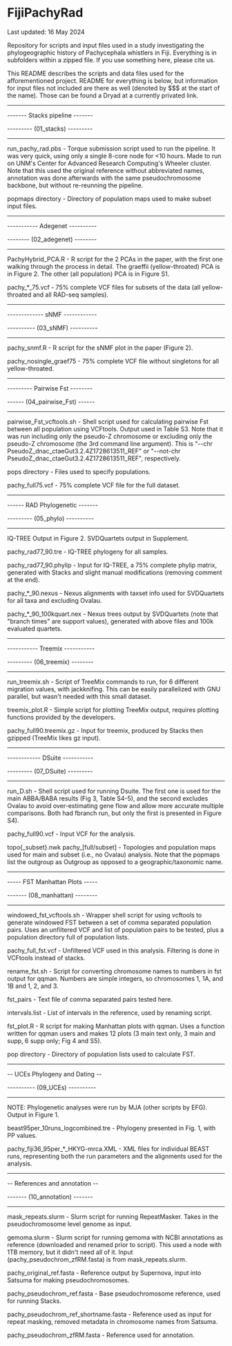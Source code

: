 # FijiPachyRad
Last updated: 16 May 2024

Repository for scripts and input files used in a study investigating the phylogeographic history of Pachycephala whistlers in Fiji. Everything is in subfolders within a zipped file. If you use something here, please cite us.

This README describes the scripts and data files used for the afforementioned project. README for everything is below, but information for input files not included are there as well (denoted by $$$ at the start of the name). Those can be found a Dryad at a currently privated link.

_______________________________
------- Stacks pipeline -------

--------- (01_stacks) ---------
_______________________________

run_pachy_rad.pbs - Torque submission script used to run the pipeline. It was very quick, using only a single 8-core node for <10 hours. Made to run on UNM's Center for Advanced Research Computing's Wheeler cluster. Note that this used the original reference without abbreviated names, annotation was done afterwards with the same pseudochromosome backbone, but without re-reunning the pipeline.

popmaps directory - Directory of population maps used to make subset input files.

_______________________________
----------- Adegenet ----------

-------- (02_adegenet) --------
_______________________________

PachyHybrid_PCA.R - R script for the 2 PCAs in the paper, with the first one walking through the process in detail. The graeffii (yellow-throated) PCA is in Figure 2. The other (all population) PCA is in Figure S1.

pachy_*_75.vcf - 75% complete VCF files for subsets of the data (all yellow-throated and all RAD-seq samples).

_______________________________
------------- sNMF ------------

---------- (03_sNMF) ----------
_______________________________

pachy_snmf.R - R script for the sNMF plot in the paper (Figure 2).

pachy_nosingle_graef75 - 75% complete VCF file without singletons for all yellow-throated.

_______________________________
--------- Pairwise Fst --------

------ (04_pairwise_Fst) ------
_______________________________

pairwise_Fst_vcftools.sh - Shell script used for calculating pairwise Fst between all population using VCFtools. Output used in Table S3. Note that it was run including only the pseudo-Z chromosome or excluding only the pseudo-Z chromosome (the 3rd command line argument). This is "--chr PseudoZ_dnac_ctaeGut3.2.4Z1728613511_REF" or "--not-chr PseudoZ_dnac_ctaeGut3.2.4Z1728613511_REF", respectively.

pops directory - Files used to specify populations.

pachy_full75.vcf - 75% complete VCF file for the full dataset.

_______________________________
------ RAD Phylogenetic -------

--------- (05_phylo) ----------
_______________________________

IQ-TREE Output in Figure 2. SVDQuartets output in Supplement.

pachy_rad77_90.tre - IQ-TREE phylogeny for all samples.

pachy_rad77_90.phylip - Input for IQ-TREE, a 75% complete phylip matrix, generated with Stacks and slight manual modifications (removing comment at the end).

pachy_*_90.nexus - Nexus alignments with taxset info used for SVDQuartets for all taxa and excluding Ovalau.

pachy_*_90_100kquart.nex - Nexus trees output by SVDQuartets (note that "branch times" are support values), generated with above files and 100k evaluated quartets.
_______________________________
----------- Treemix -----------

--------- (06_treemix) --------
_______________________________

run_treemix.sh - Script of TreeMix commands to run, for 6 different migration values, with jackknifing. This can be easily parallelized with GNU parallel, but wasn't needed with this small dataset.

treemix_plot.R - Simple script for plotting TreeMix output, requires plotting functions provided by the developers.

pachy_full90.treemix.gz - Input for treemix, produced by Stacks then gzipped (TreeMix likes gz input).

_______________________________
------------ DSuite -----------

--------- (07_DSuite) ---------
_______________________________

run_D.sh - Shell script used for running Dsuite. The first one is used for the main ABBA/BABA results (Fig 3, Table S4-5), and the second excludes Ovalau to avoid over-estimating gene flow and allow more accurate multiple comparisons. Both had fbranch run, but only the first is presented in Figure S4).

pachy_full90.vcf - Input VCF for the analysis.

topo{\_subset}.nwk pachy_[full/subset] - Topologies and population maps used for main and subset (i.e., no Ovalau) analysis. Note that the popmaps list the outgroup as Outgroup as opposed to a geographic/taxonomic name.

_______________________________
----- FST Manhattan Plots -----

------- (08_manhattan) --------
_______________________________

windowed_fst_vcftools.sh - Wrapper shell script for using vcftools to generate windowed FST between a set of comma separated population pairs. Uses an unfiltered VCF and list of population pairs to be tested, plus a population directory full of population lists.

pachy_full_fst.vcf - Unfiltered VCF used in this analysis. Filtering is done in VCFtools instead of stacks.

rename_fst.sh - Script for converting chromosome names to numbers in fst output for qqman. Numbers are simple integers, so chromosomes 1, 1A, and 1B and 1, 2, and 3. 

fst_pairs - Text file of comma separated pairs tested here.

intervals.list - List of intervals in the reference, used by renaming script.

fst_plot.R - R script for making Manhattan plots with qqman. Uses a function written for qqman users and makes 12 plots (3 main text only, 3 main and supp, 6 supp only; Fig 4 and S5).

pop directory - Directory of population lists used to calculate FST.
_______________________________
-- UCEs Phylogeny and Dating --

---------- (09_UCEs) ----------
_______________________________

NOTE: Phylogenetic analyses were run by MJA (other scripts by EFG). Output in Figure 1.

beast95per_10runs_logcombined.tre - Phylogeny presented in Fig. 1, with PP values.

pachy_fiji36_95per_*_HKYG-mrca.XML - XML files for individual BEAST runs, representing both the run parameters and the alignments used for the analysis.

_______________________________
-- References and annotation --

------- (10_annotation) -------
_______________________________

mask_repeats.slurm - Slurm script for running RepeatMasker. Takes in the pseudochromosome level genome as input.

gemoma.slurm - Slurm script for running gemoma with NCBI annotations as reference (downloaded and renamed prior to script). This used a node with 1TB memory, but it didn't need all of it. Input (pachy_pseudochrom_zfRM.fasta) is from mask_repeats.slurm.

pachy_original_ref.fasta - Reference output by Supernova, input into Satsuma for making pseudochromosomes.

pachy_pseudochrom_ref.fasta - Base pseudochromosome reference, used for running Stacks.

pachy_pseudochrom_ref_shortname.fasta - Reference used as input for repeat masking, removed metadata in chromosome names from Satsuma.

pachy_pseudochrom_zfRM.fasta - Reference used for annotation.
